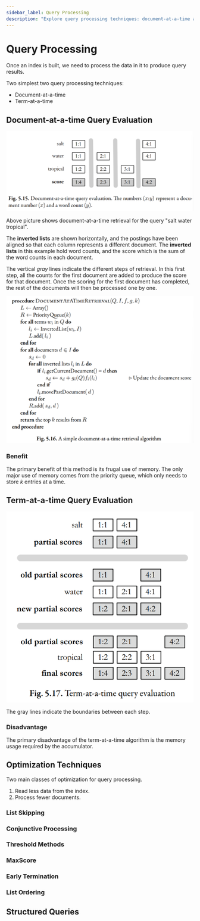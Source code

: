 ```yaml
---
sidebar_label: Query Processing
description: "Explore query processing techniques: document-at-a-time and term-at-a-time."
---
```


# Query Processing

Once an index is built, we need to process the data in it to produce query results.

Two simplest two query processing techniques:

- Document-at-a-time
- Term-at-a-time

## Document-at-a-time Query Evaluation

![document-at-a-time example](_assets-05/document-at-a-time.png)

Above picture shows document-at-a-time retrieval for the query "salt water tropical".

The **inverted lists** are shown horizontally, and the postings have been aligned so that each column represents a different document. The **inverted lists** in this example hold word counts, and the score which is the sum of the word counts in each document.

The vertical _gray_ lines indicate the different steps of retrieval. In this first step, all the counts for the first document are added to produce the score for that document. Once the scoring for the first document has completed, the rest of the documents will then be processed one by one.

![document-at-a-time code](_assets-05/document-at-a-time-code.png)

### Benefit

The primary benefit of this method is its frugal use of memory.
The only major use of memory comes from the priority queue, which only needs to store $k$ entries at a time.

## Term-at-a-time Query Evaluation

![term-at-a-time example](_assets-05/term-at-a-time-query-evaluation.png)

The gray lines indicate the boundaries between each step.

### Disadvantage

The primary disadvantage of the term-at-a-time algorithm is the memory usage required by the accumulator.

## Optimization Techniques

Two main classes of optimization for query processing.

1. Read less data from the index.
2. Process fewer documents.

### List Skipping

### Conjunctive Processing

### Threshold Methods

### MaxScore

### Early Termination

### List Ordering

## Structured Queries
